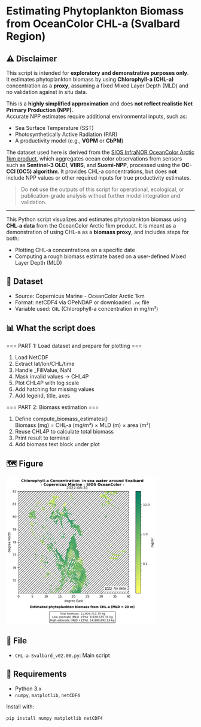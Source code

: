 # Estimating Phytoplankton Biomass from OceanColor CHL-a (Svalbard Region)

## ⚠️ Disclaimer

This script is intended for **exploratory and demonstrative purposes only**.  
It estimates phytoplankton biomass by using **Chlorophyll-a (CHL-a)** concentration as a **proxy**, assuming a fixed Mixed Layer Depth (MLD) and no validation against in situ data.

This is a **highly simplified approximation** and does **not reflect realistic Net Primary Production (NPP)**.  
Accurate NPP estimates require additional environmental inputs, such as:

- Sea Surface Temperature (SST)  
- Photosynthetically Active Radiation (PAR)  
- A productivity model (e.g., **VGPM** or **CbPM**)

The dataset used here is derived from the [SIOS InfraNOR OceanColor Arctic 1km product](https://thredds.nersc.no/thredds/catalog/sios_infranor_oceancolor/arctic_1km_oceancolor/catalog.html), which aggregates ocean color observations from sensors such as **Sentinel‑3 OLCI**, **VIIRS**, and **Suomi-NPP**, processed using the **OC-CCI (OC5) algorithm**. It provides CHL-a concentrations, but does **not** include NPP values or other required inputs for true productivity estimates.

> Do **not** use the outputs of this script for operational, ecological, or publication-grade analysis without further model integration and validation.

---

This Python script visualizes and estimates phytoplankton biomass using **CHL-a data** from the OceanColor Arctic 1km product.
It is meant as a demonstration of using CHL-a as a **biomass proxy**, and includes steps for both:
- Plotting CHL-a concentrations on a specific date
- Computing a rough biomass estimate based on a user-defined Mixed Layer Depth (MLD)


## 🌊 Dataset

- Source: Copernicus Marine - OceanColor Arctic 1km
- Format: netCDF4 via OPeNDAP or downloaded `.nc` file
- Variable used: `CHL` (Chlorophyll-a concentration in mg/m³)

## 📊 What the script does
 === PART 1: Load dataset and prepare for plotting ===

1. Load NetCDF
2. Extract lat/lon/CHL/time
3. Handle _FillValue, NaN
4. Mask invalid values → CHL4P
5. Plot CHL4P with log scale
6. Add hatching for missing values
7. Add legend, title, axes

 === PART 2: Biomass estimation ===

1. Define compute_biomass_estimates()  
   Biomass (mg) = CHL-a (mg/m³) × MLD (m) × area (m²)
3. Reuse CHL4P to calculate total biomass
4. Print result to terminal
5. Add biomass text block under plot

## 🗺️ Figure
<p align="left">
  <a href="Figures/Chl-a_concentration_Svalbard_01.png">
    <img src="Figures/Chl-a_concentration_Svalbard_01.png" alt="Sea water Chl-a concentration around Svalbard" width="400"/>
  </a>
</p>

## 📁 File

- `CHL-a-Svalbard_v02.00.py`: Main script

## 🔧 Requirements

- Python 3.x
- `numpy`, `matplotlib`, `netCDF4`

Install with:

```bash
pip install numpy matplotlib netCDF4
